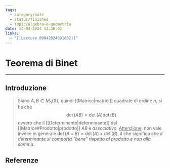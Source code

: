 ```yaml
---
tags:
  - category/note
  - status/finished
  - topic/algebra-e-geometria
date: 13-04-2024 13:36:03
links:
  - "[[Lecture 09042024091802]]"
---
```

# Teorema di Binet
---
## Introduzione
> Siano $A, B \in M_{n}(\mathbb{R})$, quindi [[Matrice|matrici]] quadrate di ordine $n$, si ha che
> $$\det(AB) = \det(A)\det(B)$$
> ovvero che il [[Determinante|determinante]] del [[Matrice#Prodotto|prodotto]] $AB$ è _associativo_.
> <u>Attenzione</u>: non vale invece in generale $\det(A+B) = \det(A)+\det(B)$, il che significa che _il determinante si comporta "bene" rispetto al prodotto e non alla somma_.

## Referenze